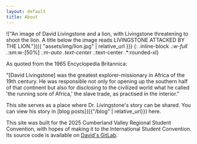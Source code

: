 ```yaml
---
layout: default
title: About
---
```

!["An image of David Livingstone and a lion, with Livingstone threatening to shoot the lion. A title below the image reads LIVINGSTONE ATTACKED BY THE LION."]({{ "assets/img/lion.jpg" | relative_url }})
{: .inline-block .*:w-full .*:sm:w-[50%] .*:m-auto .text-center .*:text-center  .*:rounded-xl}

As quoted from the 1965 Encyclopedia Britannica:

"[David Livingstone] was the greatest explorer-missionary in Africa of the 19th century. He was responsible not only for opening up the southern half of that continent but also for disclosing to the civilized world what he called 'the running sore of Africa,' the slave trade, as practised in the interior."

This site serves as a place where Dr. Livingstone's story can be shared. You can view his story in [blog posts]({{"/blog" | relative_url}}) here.

This site was built for the 2025 Cumberland Valley Regional Student Convention, with hopes of making it to the International Student Convention. Its source code is available on [David's GitLab](https://gitlab.daviddgtnt.xyz/DavidJentes/websitedesign2025).